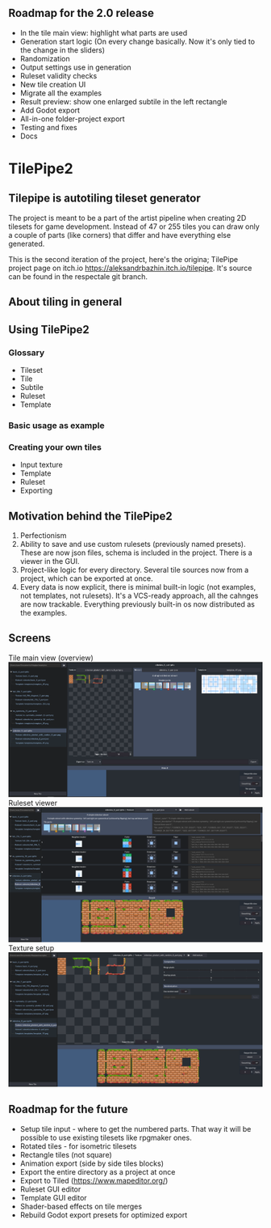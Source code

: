 
## Roadmap for the 2.0 release

- In the tile main view: highlight what parts are used
- Generation start logic (On every change basically. Now it's only tied to the change in the sliders)
- Randomization
- Output settings use in generation
- Ruleset validity checks
- New tile creation UI
- Migrate all the examples
- Result preview: show one enlarged subtile in the left rectangle
- Add Godot export
- All-in-one folder-project export
- Testing and fixes
- Docs

# TilePipe2
## Tilepipe is autotiling tileset generator

The project is meant to be a part of the artist pipeline when creating 2D tilesets for game development. Instead of 47 or 255 tiles you can draw only a couple of parts (like corners) that differ and have everything else generated.
 
This is the second iteration of the project, here's the origina; TilePipe project page on itch.io https://aleksandrbazhin.itch.io/tilepipe. It's source can be found in the respectale git branch.

## About tiling in general



## Using TilePipe2
### Glossary
- Tileset
- Tile
- Subtile
- Ruleset
- Template

### Basic usage as example
### Creating your own tiles
- Input texture
- Template
- Ruleset
- Exporting







## Motivation behind the TilePipe2
1. Perfectionism
2. Ability to save and use custom rulesets (previously named presets). These are now json files, schema is included in the project. There is a viewer in the GUI.
3. Project-like logic for every directory. Several tile sources now from a project, which can be exported at once.
4. Every data is now explicit, there is minimal built-in logic (not examples, not templates, not rulesets). It's a VCS-ready approach, all the cahnges are now trackable. Everything previously built-in os now distributed as the examples.


## Screens
Tile main view (overview)
![Tile overview (unfinished)](Screen1.png)
Ruleset viewer
![Ruleset (unfinished)](Screen2.png)
Texture setup
![Texture settings (unfinished)](Screen3.png)


## Roadmap for the future
- Setup tile input - where to get the numbered parts. That way it will be possible to use existing tilesets like rpgmaker ones.
- Rotated tiles - for isometric tilesets
- Rectangle tiles (not square) 
- Animation export (side by side tiles blocks)
- Export the entire directory as a project at once
- Export to Tiled (https://www.mapeditor.org/)
- Ruleset GUI editor
- Template GUI editor
- Shader-based effects on tile merges
- Rebuild Godot export presets for optimized export